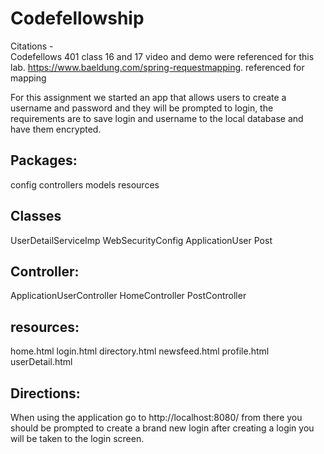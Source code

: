 # Codefellowship


Citations -  
Codefellows 401 class 16 and 17 video and demo were referenced for this lab. 
https://www.baeldung.com/spring-requestmapping. referenced for mapping 


For this assignment we started an app that allows users to create a username and password and they
will be prompted to login, the requirements are to save login and username to the local database and have them encrypted. 

## Packages:

config
controllers
models
resources

## Classes

UserDetailServiceImp
WebSecurityConfig
ApplicationUser
Post

## Controller:

ApplicationUserController
HomeController
PostController

## resources: 
home.html
login.html
directory.html
newsfeed.html
profile.html
userDetail.html

 ## Directions: 
 When using the application go to http://localhost:8080/ 
 from there you should be prompted to create a brand new login
 after creating a login you will be taken to the login screen. 
 
